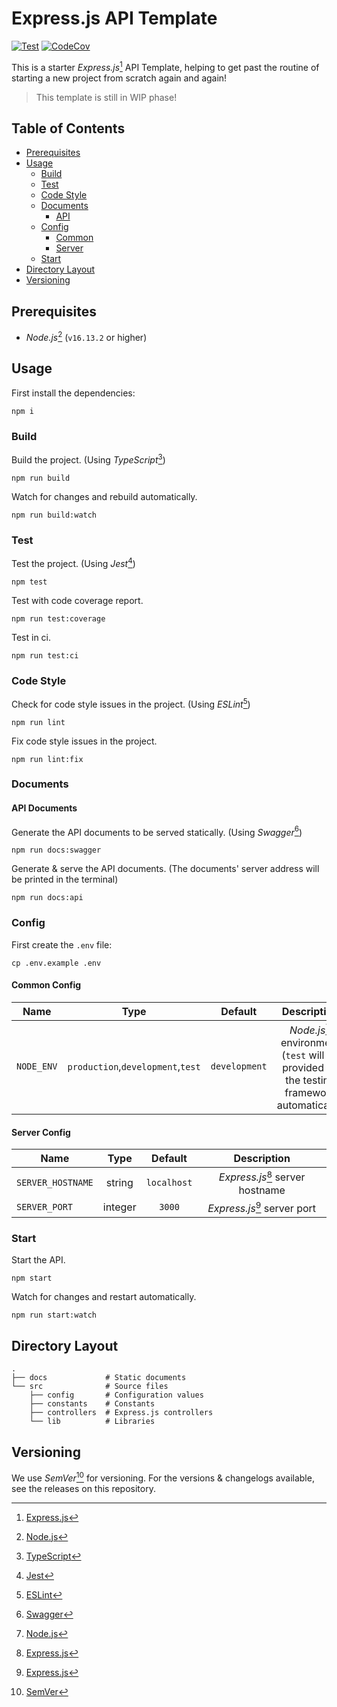 # Express.js API Template

[![Test][TEST_WORKFLOW_BADGE]][TEST_WORKFLOW_URL]
[![CodeCov][CODECOV_BADGE]][CODECOV_URL]

This is a starter _Express.js_[^EXPRESS_JS_FOOTNOTE] API Template, helping to get past the routine of starting a new
project from scratch again and again!

> This template is still in WIP phase!

## Table of Contents

- [Prerequisites](#prerequisites)
- [Usage](#usage)
  - [Build](#build)
  - [Test](#test)
  - [Code Style](#code-style)
  - [Documents](#documents)
    - [API](#api-documents)
  - [Config](#config)
    - [Common](#common-config)
    - [Server](#server-config)
  - [Start](#start)
- [Directory Layout](#directory-layout)
- [Versioning](#versioning)

## Prerequisites

- _Node.js_[^NODE_JS_FOOTNOTE] (`v16.13.2` or higher)

## Usage

First install the dependencies:

```shell
npm i
```

### Build

Build the project. (Using _TypeScript_[^TYPESCRIPT_FOOTNOTE])

```shell
npm run build
```

Watch for changes and rebuild automatically.

```shell
npm run build:watch
```

### Test

Test the project. (Using _Jest_[^JEST_FOOTNOTE])

```shell
npm test
```

Test with code coverage report.

```shell
npm run test:coverage
```

Test in ci.

```shell
npm run test:ci
```

### Code Style

Check for code style issues in the project. (Using _ESLint_[^ESLINT_FOOTNOTE])

```shell
npm run lint
```

Fix code style issues in the project.

```shell
npm run lint:fix
```

### Documents

#### API Documents

Generate the API documents to be served statically. (Using _Swagger_[^SWAGGER_FOOTNOTE])

```shell
npm run docs:swagger
```

Generate & serve the API documents. (The documents' server address will be printed in the terminal)

```shell
npm run docs:api
```

### Config

First create the `.env` file:

```shell
cp .env.example .env
```

#### Common Config

|    Name    |               Type                |    Default    |                                                Description                                                |
|:----------:|:---------------------------------:|:-------------:|:---------------------------------------------------------------------------------------------------------:|
| `NODE_ENV` | `production`,`development`,`test` | `development` | _Node.js_[^NODE_JS_FOOTNOTE] environment (`test` will be provided by the testing framework automatically) |

#### Server Config

| Name              |  Type   |   Default   |                    Description                     |
|-------------------|:-------:|:-----------:|:--------------------------------------------------:|
| `SERVER_HOSTNAME` | string  | `localhost` | _Express.js_[^EXPRESS_JS_FOOTNOTE] server hostname |
| `SERVER_PORT`     | integer |   `3000`    |   _Express.js_[^EXPRESS_JS_FOOTNOTE] server port   |

### Start

Start the API.

```shell
npm start
```

Watch for changes and restart automatically.

```shell
npm run start:watch
```

## Directory Layout

```
.
├── docs             # Static documents
└── src              # Source files
    ├── config       # Configuration values
    ├── constants    # Constants
    ├── controllers  # Express.js controllers
    └── lib          # Libraries
```

## Versioning

We use _SemVer_[^SEMVER_FOOTNOTE] for versioning. For the versions & changelogs available, see the releases on this
repository.

<!-- Footnotes -->

[^EXPRESS_JS_FOOTNOTE]: [Express.js][EXPRESS_JS_WEBSITE]

[^NODE_JS_FOOTNOTE]: [Node.js][NODE_JS_WEBSITE]

[^TYPESCRIPT_FOOTNOTE]: [TypeScript][TYPESCRIPT_WEBSITE]

[^JEST_FOOTNOTE]: [Jest][JEST_WEBSITE]

[^ESLINT_FOOTNOTE]: [ESLint][ESLINT_WEBSITE]

[^SWAGGER_FOOTNOTE]: [Swagger][SWAGGER_WEBSITE]

[^SEMVER_FOOTNOTE]: [SemVer][SEMVER_WEBSITE]

<!-- Links -->

[TEST_WORKFLOW_URL]: https://github.com/ardalanamini/express-api-template/actions/workflows/test.yml

[TEST_WORKFLOW_BADGE]: https://github.com/ardalanamini/express-api-template/actions/workflows/test.yml/badge.svg

[CODECOV_URL]: https://codecov.io/gh/ardalanamini/express-api-template

[CODECOV_BADGE]: https://codecov.io/gh/ardalanamini/express-api-template/branch/main/graph/badge.svg?token=PSHIW2SL1S

[NODE_JS_WEBSITE]: https://nodejs.org/en

[EXPRESS_JS_WEBSITE]: https://expressjs.com

[TYPESCRIPT_WEBSITE]: https://www.typescriptlang.org

[JEST_WEBSITE]: https://jestjs.io

[ESLINT_WEBSITE]: https://eslint.org

[SWAGGER_WEBSITE]: https://swagger.io

[SEMVER_WEBSITE]: http://semver.org
